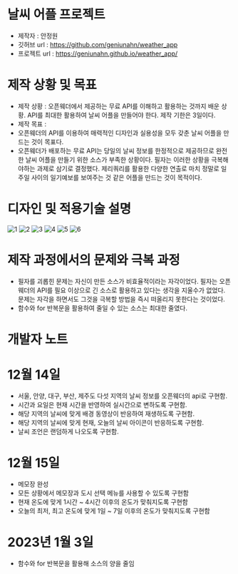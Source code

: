 # 날씨 어플 프로젝트
- 제작자 : 안정원
- 깃허브 url : https://github.com/geniunahn/weather_app
- 프로젝트 url : https://geniunahn.github.io/weather_app/

# 제작 상황 및 목표
- 제작 상황 : 오픈웨더에서 제공하는 무료 API를 이해하고 활용하는 것까지 배운 상황. API를 최대한 활용하여 날씨 어플을 만들어야 한다. 제작 기한은 3일이다.
- 제작 목표 : 
- 오픈웨더의 API를 이용하여 매력적인 디자인과 실용성을 모두 갖춘 날씨 어플을 만드는 것이 목표다.
- 오픈웨더가 배포하는 무료 API는 당일의 날씨 정보를 한정적으로 제공하므로 완전한 날씨 어플을 만들기 위한 소스가 부족한 상황이다. 필자는 이러한 상황을 극복해야하는 과제로 삼기로 결정했다. 제리쿼리를 활용한 다양한 연출로 마치 정말로 일주일 사이의 일기예보를 보여주는 것 같은 어플을 만드는 것이 목적이다. 

# 디자인 및 적용기술 설명
![1](https://user-images.githubusercontent.com/106502672/207811624-f85972d6-8795-4641-82d7-a02bf2051268.jpg)
![2](https://user-images.githubusercontent.com/106502672/207807914-aa817e13-0f24-48be-91b9-2dff59918c53.jpg)
![3](https://user-images.githubusercontent.com/106502672/207807917-60366ebc-4622-400f-b537-638967f9b358.jpg)
![4](https://user-images.githubusercontent.com/106502672/207807921-d4e12775-170a-4e40-b334-6a284e4777ed.jpg)
![5](https://user-images.githubusercontent.com/106502672/210081808-96fa6955-a3e7-4e00-9152-bd23f1ee0503.jpg)
![6](https://user-images.githubusercontent.com/106502672/210081973-d7cb8705-5993-4661-8604-527820d53fa8.jpg)

# 제작 과정에서의 문제와 극복 과정
- 필자를 괴롭힌 문제는 자신이 만든 소스가 비효율적이라는 자각이었다. 필자는 오픈웨더의 API를 필요 이상으로 긴 소스로 활용하고 있다는 생각을 지울수가 없었다. 문제는 자각을 하면서도 그것을 극복할 방법을 즉시 떠올리지 못한다는 것이었다.
- 함수와 for 반복문을 활용하여 줄일 수 있는 소스는 최대한 줄였다. 

# 개발자 노트
# 12월 14일
- 서울, 안양, 대구, 부산, 제주도 다섯 지역의 날씨 정보를 오픈웨더의 api로 구현함.
- 시간과 요일은 현재 시간을 반영하여 실시간으로 변하도록 구현함.
- 해당 지역의 날씨에 맞게 배경 동영상이 반응하여 재생하도록 구현함.
- 해당 지역의 날씨에 맞게 현재, 오늘의 날씨 아이콘이 반응하도록 구현함.
- 날씨 조언은 랜덤하게 나오도록 구현함.

# 12월 15일
- 메모장 완성
- 모든 상황에서 메모장과 도시 선택 메뉴를 사용할 수 있도록 구현함
- 현재 온도에 맞게 1시간 ~ 4시간 이후의 온도가 맞춰지도록 구현함
- 오늘의 최저, 최고 온도에 맞게 1일 ~ 7일 이후의 온도가 맞춰지도록 구현함

# 2023년 1월 3일
- 함수와 for 반복문을 활용해 소스의 양을 줄임

